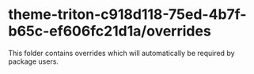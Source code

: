 # theme-triton-c918d118-75ed-4b7f-b65c-ef606fc21d1a/overrides

This folder contains overrides which will automatically be required by package users.

